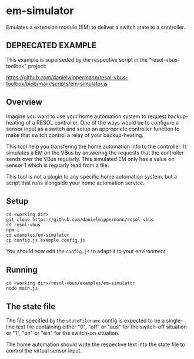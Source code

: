 # em-simulator

Emulates a extension module (EM) to deliver a switch state to a controller.


## DEPRECATED EXAMPLE

This example is superseded by the respective script in the
"resol-vbus-toolbox" project:

https://github.com/danielwippermann/resol-vbus-toolbox/blob/main/scripts/em-simulator.js


## Overview

Imagine you want to use your home automation system to request backup-heating
of a RESOL controller. One of the ways would be to configure a sensor input as
a switch and setup an appropriate controller function to make that switch
control a relay of your backup-heating.

This tool help you transfering the home automation info to the controller. It
simulates a EM on the VBus by answering the requests that the controller sends
over the VBus regularly. This simulated EM only has a value on sensor 1 which is
reguarly read from a file.

This tool is not a plugin to any specific home automation system, but a script
that runs alongside your home automation service.


## Setup

```
cd <working dir>
git clone https://github.com/danielwippermann/resol-vbus
cd resol-vbus
npm i
cd examples/em-simulator
cp config.js.example config.js
```

You should now edit the `config.js` to adapt it to your environment.


## Running

```
cd <working dir>/resol-vbus/examples/em-simulator
node main.js
```


## The state file

The file specified by the `stateFilename` config is expected to be a single-line
text file containing either "0", "off" or "aus" for the switch-off situation or
"1", "on" or "ein" for the switch-on situation.

The home automation should write the respective text into the state file to
control the virtual sensor input.
